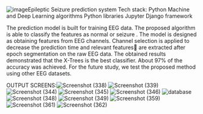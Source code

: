 ![image](https://github.com/divyasaragada/EPILEPTIC-SEIZURE-PREDICTION-/assets/58907293/6e8da0a4-3a39-41c6-89c4-4428a18ee7d3)Epileptic Seizure prediction system
Tech stack:
Python
Machine and Deep Learning algorithms
Python libraries
Jupyter 
Django framework


The prediction model is built for training EEG data. The proposed algorithm is able to classify the features as normal or seizure . The model is designed as obtaining features from EEG channels. Channel selection is applied to decrease the prediction time and relevant features are extracted after epoch segmentation on the raw EEG data.
The obtained results demonstrated that the X-Trees is the best classifier. About 97% of the accuracy was achieved. 
For the future study, we test the proposed method using other EEG datasets.

OUTPUT SCREENS:![Screenshot (338)](https://github.com/divyasaragada/EPILEPTIC-SEIZURE-PREDICTION-/assets/58907293/e4337d46-87ea-43e0-b79e-40c3c24014b2)
![Screenshot (339)](https://github.com/divyasaragada/EPILEPTIC-SEIZURE-PREDICTION-/assets/58907293/0e8eec1a-1c93-48c8-b596-908f4bed6863)
![Screenshot (344)](https://github.com/divyasaragada/EPILEPTIC-SEIZURE-PREDICTION-/assets/58907293/0e6bff8a-0860-4b5e-b205-53da239008f1)
![Screenshot (345)](https://github.com/divyasaragada/EPILEPTIC-SEIZURE-PREDICTION-/assets/58907293/6197f1f2-36c9-457d-a3b5-9f354143d1ca)
![Screenshot (346)](https://github.com/divyasaragada/EPILEPTIC-SEIZURE-PREDICTION-/assets/58907293/a72459df-400b-4786-b492-4e45fd43470f)
![database](https://github.com/divyasaragada/EPILEPTIC-SEIZURE-PREDICTION-/assets/58907293/d0048a2f-107f-4e8c-ad2e-696de54e3795)
![Screenshot (348)](https://github.com/divyasaragada/EPILEPTIC-SEIZURE-PREDICTION-/assets/58907293/8dd4de41-4f5c-4046-8710-d353288d01d4)
![Screenshot (349)](https://github.com/divyasaragada/EPILEPTIC-SEIZURE-PREDICTION-/assets/58907293/50dc4e2c-de99-4fe6-b7fe-a23a3a382241)
![Screenshot (359)](https://github.com/divyasaragada/EPILEPTIC-SEIZURE-PREDICTION-/assets/58907293/f67f67e1-7cbf-4ed5-8849-fd1a59348646)
![Screenshot (361)](https://github.com/divyasaragada/EPILEPTIC-SEIZURE-PREDICTION-/assets/58907293/1e8af647-9395-4231-8861-11d6e2dfc28a)
![Screenshot (362)](https://github.com/divyasaragada/EPILEPTIC-SEIZURE-PREDICTION-/assets/58907293/5e4f04b5-c27d-4a04-947b-def5b983e129)

